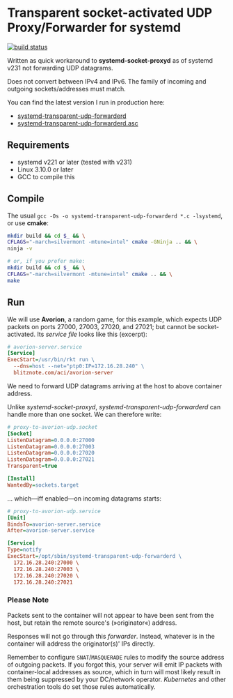 # Transparent socket-activated UDP Proxy/Forwarder for systemd

[![build status](https://hub.blitznote.com/mark/udp-proxy/badges/master/build.svg)](https://hub.blitznote.com/mark/udp-proxy/commits/master)

Written as quick workaround to
**systemd-socket-proxyd** as of systemd v231 not forwarding UDP datagrams.

Does not convert between IPv4 and IPv6.
The family of incoming and outgoing sockets/addresses must match.

You can find the latest version I run in production here:

 * [systemd-transparent-udp-forwarderd](https://s.blitznote.com/debs/ubuntu/amd64/systemd-transparent-udp-forwarderd)
 * [systemd-transparent-udp-forwarderd.asc](https://s.blitznote.com/debs/ubuntu/amd64/systemd-transparent-udp-forwarderd.asc)

## Requirements

 * systemd v221 or later (tested with v231)
 * Linux 3.10.0 or later
 * GCC to compile this

## Compile

The usual `gcc -Os -o systemd-transparent-udp-forwarderd *.c -lsystemd`,
or use **cmake**:

```bash
mkdir build && cd $_ && \
CFLAGS="-march=silvermont -mtune=intel" cmake -GNinja .. && \
ninja -v

# or, if you prefer make:
mkdir build && cd $_ && \
CFLAGS="-march=silvermont -mtune=intel" cmake .. && \
make
```

## Run

We will use **Avorion**, a random game, for this example,
which expects UDP packets on ports 27000, 27003, 27020, and 27021; but cannot be socket-activated.
Its *service file* looks like this (excerpt):

```ini
# avorion-server.service
[Service]
ExecStart=/usr/bin/rkt run \
  --dns=host --net="ptp0:IP=172.16.28.240" \
  blitznote.com/aci/avorion-server
```

We need to forward UDP datagrams arriving at the host to above container address.

Unlike *systemd-socket-proxyd*, *systemd-transparent-udp-forwarderd* can handle more than one socket.
We can therefore write:

```ini
# proxy-to-avorion-udp.socket
[Socket]
ListenDatagram=0.0.0.0:27000
ListenDatagram=0.0.0.0:27003
ListenDatagram=0.0.0.0:27020
ListenDatagram=0.0.0.0:27021
Transparent=true

[Install]
WantedBy=sockets.target
```

… which—iff enabled—on incoming datagrams starts:

```ini
# proxy-to-avorion-udp.service
[Unit]
BindsTo=avorion-server.service
After=avorion-server.service

[Service]
Type=notify
ExecStart=/opt/sbin/systemd-transparent-udp-forwarderd \
  172.16.28.240:27000 \
  172.16.28.240:27003 \
  172.16.28.240:27020 \
  172.16.28.240:27021
```

### Please Note

Packets sent to the container will not appear to have been sent from the host,
but retain the remote source's (»originator«) address.

Responses will not go through this *forwarder*.
Instead, whatever is in the container will address the originator(s)' IPs directly.

Remember to configure `SNAT`/`MASQUERADE` rules to modify the source address of outgoing packets.
If you forgot this, your server will emit IP packets with container-local addresses as source,
which in turn will most likely result in them being suppressed by your DC/network operator.
*Kubernetes* and other orchestration tools do set those rules automatically.
